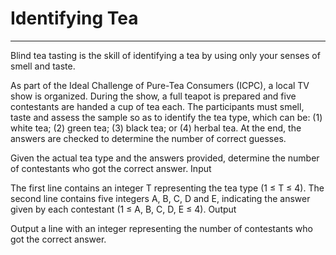<h1>Identifying Tea</h1>
<hr>
<p>

Blind tea tasting is the skill of identifying a tea by using only your senses of smell and taste.

As part of the Ideal Challenge of Pure-Tea Consumers (ICPC), a local TV show is organized. During the show, a full teapot is prepared and five contestants are handed a cup of tea each. The participants must smell, taste and assess the sample so as to identify the tea type, which can be: (1) white tea; (2) green tea; (3) black tea; or (4) herbal tea. At the end, the answers are checked to determine the number of correct guesses.

Given the actual tea type and the answers provided, determine the number of contestants who got the correct answer.
Input

The first line contains an integer T representing the tea type (1 ≤ T ≤ 4). The second line contains five integers A, B, C, D and E, indicating the answer given by each contestant (1 ≤ A, B, C, D, E ≤ 4).
Output

Output a line with an integer representing the number of contestants who got the correct answer.
</p>
